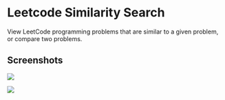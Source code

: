 # Leetcode Similarity Search
View LeetCode programming problems that are similar to a given problem, or compare two problems. 

## Screenshots
![](https://i.imgur.com/N8KSvhE_d.webp?maxwidth=1520&fidelity=grand)


![](https://i.imgur.com/6paxXP2_d.webp?maxwidth=1520&fidelity=grand)

